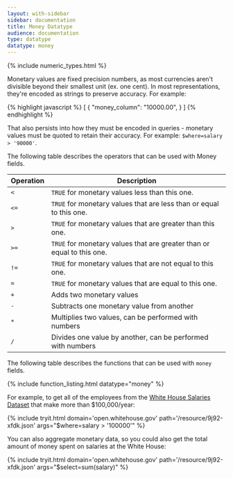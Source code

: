 ```yaml
---
layout: with-sidebar
sidebar: documentation
title: Money Datatype
audience: documentation
type: datatype
datatype: money
---
```

{% include numeric_types.html %}

Monetary values are fixed precision numbers, as most currencies aren't divisible beyond their smallest unit (ex. one cent). In most representations, they're encoded as strings to preserve accuracy. For example:

{% highlight javascript %}
[ {
  "money_column": "10000.00",
} ]
{% endhighlight %}

That also persists into how they must be encoded in queries - monetary values must be quoted to retain their accuracy. For example: `$where=salary > '90000'`.

The following table describes the operators that can be used with Money fields.

| Operation | Description                                                            |
| ---       | ---                                                                    |
| `<`       | `TRUE` for monetary values less than this one.                         |
| `<=`      | `TRUE` for monetary values that are less than or equal to this one.    |
| `>`       | `TRUE` for monetary values that are greater than this one.             |
| `>=`      | `TRUE` for monetary values that are greater than or equal to this one. |
| `!=`      | `TRUE` for monetary values that are not equal to this one.             |
| `=`       | `TRUE` for monetary values that are equal to this one.                 |
| `+`       | Adds two monetary values                                               |
| `-`       | Subtracts one monetary value from another                              |
| `*`       | Multiplies two values, can be performed with numbers                   |
| `/`       | Divides one value by another, can be performed with numbers            |

The following table describes the functions that can be used with `money` fields. 

{% include function_listing.html datatype="money" %}

For example, to get all of the employees from the [White House Salaries Dataset](https://open.whitehouse.gov/Government/2014-Report-to-Congress-on-White-House-Staff/i9g8-9web) that make more than $100,000/year:

{% include tryit.html domain='open.whitehouse.gov' path='/resource/9j92-xfdk.json' args="$where=salary > '100000'" %}

You can also aggregate monetary data, so you could also get the total amount of money spent on salaries at the White House:

{% include tryit.html domain='open.whitehouse.gov' path='/resource/9j92-xfdk.json' args="$select=sum(salary)" %}
